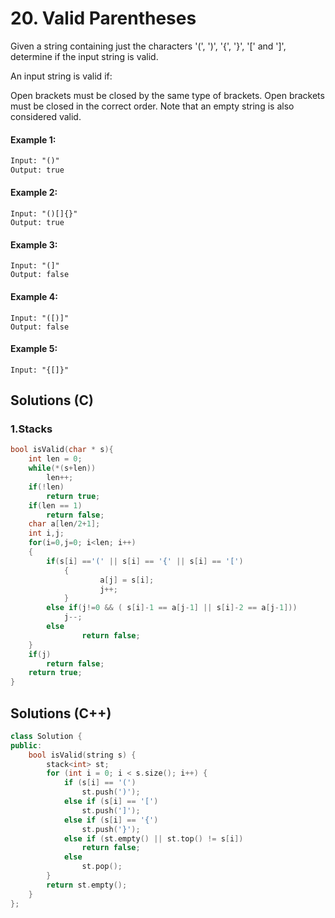 # 20. Valid Parentheses
Given a string containing just the characters '(', ')', '{', '}', '[' and ']', determine if the input string is valid.

An input string is valid if:

Open brackets must be closed by the same type of brackets.
Open brackets must be closed in the correct order.
Note that an empty string is also considered valid.

#### **Example 1:**

```html
Input: "()"
Output: true
```

#### **Example 2:**

```
Input: "()[]{}"
Output: true
```

#### **Example 3:**

```
Input: "(]"
Output: false
```

#### **Example 4:**

```
Input: "([)]"
Output: false
```

#### **Example 5:**

```
Input: "{[]}"
```



## Solutions (C)

### 1.Stacks

```c
bool isValid(char * s){
    int len = 0; 
    while(*(s+len))
        len++;
    if(!len)
        return true;
    if(len == 1)
        return false;
    char a[len/2+1];
    int i,j;     
    for(i=0,j=0; i<len; i++)
    {
        if(s[i] =='(' || s[i] == '{' || s[i] == '[')
            {
            		a[j] = s[i];
           			j++;
            }
        else if(j!=0 && ( s[i]-1 == a[j-1] || s[i]-2 == a[j-1]))
            j--;
        else
        		return false;
    }
    if(j)
        return false;
    return true;
}
```



## Solutions (C++) 

```c++
class Solution {
public:
    bool isValid(string s) {
        stack<int> st;
        for (int i = 0; i < s.size(); i++) {
            if (s[i] == '(') 
                st.push(')');
            else if (s[i] == '[')
                st.push(']');
            else if (s[i] == '{')
                st.push('}');
            else if (st.empty() || st.top() != s[i]) 
                return false;
            else 
                st.pop();
        }
        return st.empty();
    }
};
```

